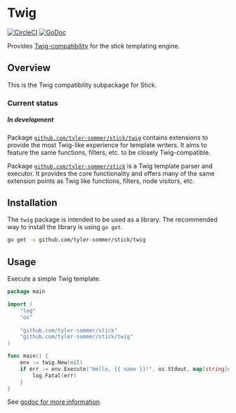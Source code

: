 Twig
====

[![CircleCI](https://circleci.com/gh/tyler-sommer/stick/tree/main.svg?style=shield)](https://circleci.com/gh/tyler-sommer/stick/tree/main)
[![GoDoc](https://godoc.org/github.com/tyler-sommer/stick/twig?status.svg)](https://godoc.org/github.com/tyler-sommer/stick/twig)

Provides [Twig-compatibility](http://twig.sensiolabs.org/) for the stick
templating engine.


Overview
--------

This is the Twig compatibility subpackage for Stick.

### Current status

##### In development

Package
[`github.com/tyler-sommer/stick/twig`](https://github.com/tyler-sommer/stick/tree/master/twig)
contains extensions to provide the most Twig-like experience for
template writers. It aims to feature the same functions, filters, etc.
to be closely Twig-compatible.

Package
[`github.com/tyler-sommer/stick`](https://github.com/tyler-sommer/stick)
is a Twig template parser and executor. It provides the core
functionality and offers many of the same extension points as Twig like
functions, filters, node visitors, etc.


Installation
------------

The `twig` package is intended to be used as a library. The recommended
way to install the library is using `go get`.

```bash
go get -u github.com/tyler-sommer/stick/twig
```


Usage
-----

Execute a simple Twig template.

```go
package main

import (
	"log"
	"os"
	
	"github.com/tyler-sommer/stick"
	"github.com/tyler-sommer/stick/twig"
)

func main() {
    env := twig.New(nil)
	if err := env.Execute("Hello, {{ name }}!", os.Stdout, map[string]stick.Value{"name": "Tyler"}); err != nil {
		log.Fatal(err)
	}
}
```

See [godoc for more information](https://pkg.go.dev/github.com/tyler-sommer/stick/twig).

